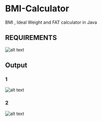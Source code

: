 # BMI-Calculator
BMI , Ideal Weight and FAT calculator in Java
## REQUIREMENTS
![alt text](https://github.com/AdnanMuhib/BMI-Calculator/blob/master/Output/BMI%20Calculator.png)
<br />
## Output
### 1
![alt text](https://github.com/AdnanMuhib/BMI-Calculator/blob/master/Output/BMI%20Calculator%20output.png)
### 2
![alt text](https://github.com/AdnanMuhib/BMI-Calculator/blob/master/Output/BMI%20Calculator%20output2.png)
